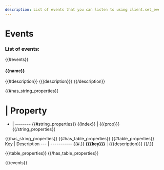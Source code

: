 ```yaml
---
description: List of events that you can listen to using client.set_event_callback
---
```

# Events

### List of events:

{{#events}}
#### {{name}}

{{#description}}
{{{description}}}
{{/description}}

{{#has_string_properties}}
# | Property
- | --------
{{#string_properties}}
{{index}} | {{{prop}}}
{{/string_properties}}

{{/has_string_properties}}
{{#has_table_properties}}
{{#table_properties}}
Key | Description
--- | -----------
{{#.}}
**{{{key}}}** | {{{description}}}
{{/.}}

{{/table_properties}}
{{/has_table_properties}}


{{/events}}